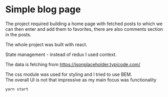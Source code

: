 # Simple blog page

The project required building a home page with fetched posts to which we can then enter and add them to favorites, there are also comments section in the posts.

The whole project was built with react.

State management - instead of redux I used context.

The data is fetching from https://jsonplaceholder.typicode.com/

The css module was used for styling and I tried to use BEM.<br>
The overall UI is not that impressive as my main focus was functionality

`yarn start`
